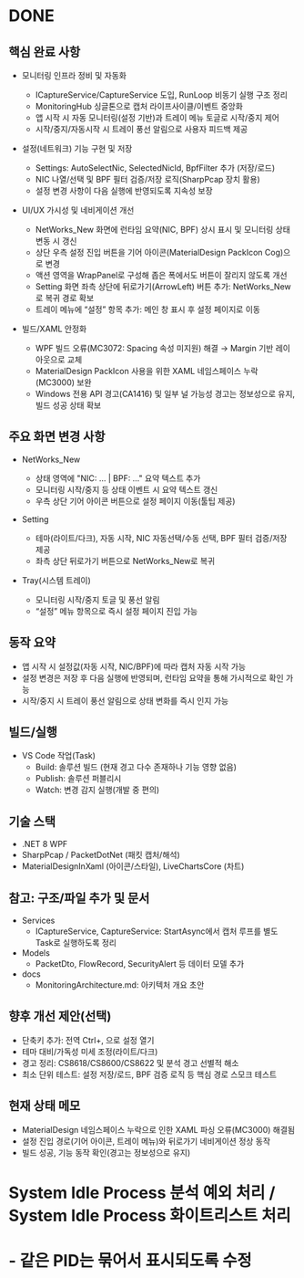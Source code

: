 # DONE

## 핵심 완료 사항

- 모니터링 인프라 정비 및 자동화

  - ICaptureService/CaptureService 도입, RunLoop 비동기 실행 구조 정리
  - MonitoringHub 싱글톤으로 캡처 라이프사이클/이벤트 중앙화
  - 앱 시작 시 자동 모니터링(설정 기반)과 트레이 메뉴 토글로 시작/중지 제어
  - 시작/중지/자동시작 시 트레이 풍선 알림으로 사용자 피드백 제공

- 설정(네트워크) 기능 구현 및 저장

  - Settings: AutoSelectNic, SelectedNicId, BpfFilter 추가 (저장/로드)
  - NIC 나열/선택 및 BPF 필터 검증/저장 로직(SharpPcap 장치 활용)
  - 설정 변경 사항이 다음 실행에 반영되도록 지속성 보장

- UI/UX 가시성 및 네비게이션 개선

  - NetWorks_New 화면에 런타임 요약(NIC, BPF) 상시 표시 및 모니터링 상태 변동 시 갱신
  - 상단 우측 설정 진입 버튼을 기어 아이콘(MaterialDesign PackIcon Cog)으로 변경
  - 액션 영역을 WrapPanel로 구성해 좁은 폭에서도 버튼이 잘리지 않도록 개선
  - Setting 화면 좌측 상단에 뒤로가기(ArrowLeft) 버튼 추가: NetWorks_New로 복귀 경로 확보
  - 트레이 메뉴에 “설정” 항목 추가: 메인 창 표시 후 설정 페이지로 이동

- 빌드/XAML 안정화
  - WPF 빌드 오류(MC3072: Spacing 속성 미지원) 해결 → Margin 기반 레이아웃으로 교체
  - MaterialDesign PackIcon 사용을 위한 XAML 네임스페이스 누락(MC3000) 보완
  - Windows 전용 API 경고(CA1416) 및 일부 널 가능성 경고는 정보성으로 유지, 빌드 성공 상태 확보

## 주요 화면 변경 사항

- NetWorks_New

  - 상태 영역에 "NIC: … | BPF: …" 요약 텍스트 추가
  - 모니터링 시작/중지 등 상태 이벤트 시 요약 텍스트 갱신
  - 우측 상단 기어 아이콘 버튼으로 설정 페이지 이동(툴팁 제공)

- Setting

  - 테마(라이트/다크), 자동 시작, NIC 자동선택/수동 선택, BPF 필터 검증/저장 제공
  - 좌측 상단 뒤로가기 버튼으로 NetWorks_New로 복귀

- Tray(시스템 트레이)
  - 모니터링 시작/중지 토글 및 풍선 알림
  - “설정” 메뉴 항목으로 즉시 설정 페이지 진입 가능

## 동작 요약

- 앱 시작 시 설정값(자동 시작, NIC/BPF)에 따라 캡처 자동 시작 가능
- 설정 변경은 저장 후 다음 실행에 반영되며, 런타임 요약을 통해 가시적으로 확인 가능
- 시작/중지 시 트레이 풍선 알림으로 상태 변화를 즉시 인지 가능

## 빌드/실행

- VS Code 작업(Task)
  - Build: 솔루션 빌드 (현재 경고 다수 존재하나 기능 영향 없음)
  - Publish: 솔루션 퍼블리시
  - Watch: 변경 감지 실행(개발 중 편의)

## 기술 스택

- .NET 8 WPF
- SharpPcap / PacketDotNet (패킷 캡처/해석)
- MaterialDesignInXaml (아이콘/스타일), LiveChartsCore (차트)

## 참고: 구조/파일 추가 및 문서

- Services
  - ICaptureService, CaptureService: StartAsync에서 캡처 루프를 별도 Task로 실행하도록 정리
- Models
  - PacketDto, FlowRecord, SecurityAlert 등 데이터 모델 추가
- docs
  - MonitoringArchitecture.md: 아키텍처 개요 초안

## 향후 개선 제안(선택)

- 단축키 추가: 전역 Ctrl+, 으로 설정 열기
- 테마 대비/가독성 미세 조정(라이트/다크)
- 경고 정리: CS8618/CS8600/CS8622 및 분석 경고 선별적 해소
- 최소 단위 테스트: 설정 저장/로드, BPF 검증 로직 등 핵심 경로 스모크 테스트

## 현재 상태 메모

- MaterialDesign 네임스페이스 누락으로 인한 XAML 파싱 오류(MC3000) 해결됨
- 설정 진입 경로(기어 아이콘, 트레이 메뉴)와 뒤로가기 네비게이션 정상 동작
- 빌드 성공, 기능 동작 확인(경고는 정보성으로 유지)

# System Idle Process 분석 예외 처리 / System Idle Process 화이트리스트 처리

# - 같은 PID는 묶어서 표시되도록 수정
